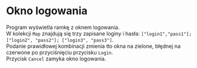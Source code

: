 # Okno logowania
Program wyświetla ramkę z oknem logowania.\
W kolekcji `Map` znajdują się trzy zapisane loginy i hasła: `["login1","pass1"]; ["login2", "pass2"]; ["login3", "pass3"]`.\
Podanie prawidłowej kombinacji zmienia tło okna na zielone, błędnej na czerwone po przyciśnięciu przycisku `Login`.\
Przycisk `Cancel` zamyka okno logowania.
